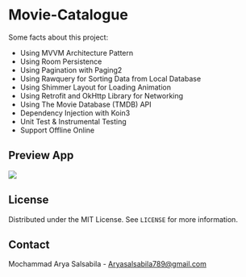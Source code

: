 # Movie-Catalogue

Some facts about this project:

- Using MVVM Architecture Pattern
- Using Room Persistence
- Using Pagination with Paging2
- Using Rawquery for Sorting Data from Local Database
- Using Shimmer Layout for Loading Animation
- Using Retrofit and OkHttp Library for Networking
- Using The Movie Database (TMDB) API
- Dependency Injection with Koin3
- Unit Test & Instrumental Testing
- Support Offline Online

## Preview App

![](MovieCataloguePreview.png)

## License

Distributed under the MIT License. See `LICENSE` for more information.

## Contact

Mochammad Arya Salsabila - Aryasalsabila789@gmail.com
